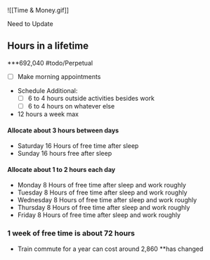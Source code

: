 ![[Time & Money.gif]]

Need to Update 

## Hours in a lifetime
***692,040
#todo/Perpetual
- [ ] Make morning appointments
- Schedule Additional:
	- [ ] 6 to 4 hours outside activities besides work
	- [ ] 6 to 4 hours on whatever else
- 12 hours a week max

#### Allocate about 3 hours between days 
- Saturday 16 Hours of free time after sleep  
- Sunday 16 hours free after sleep 

#### Allocate about 1 to 2 hours each day 
- Monday 8 Hours of free time after sleep and work roughly 
- Tuesday 8 Hours of free time after sleep and work roughly 
- Wednesday 8 Hours of free time after sleep and work roughly 
- Thursday 8 Hours of free time after sleep and work roughly 
- Friday 8 Hours of free time after sleep  and work roughly 


### 1 week of free time is about 72 hours  
- Train commute for a year can cost around 2,860 **has changed  


